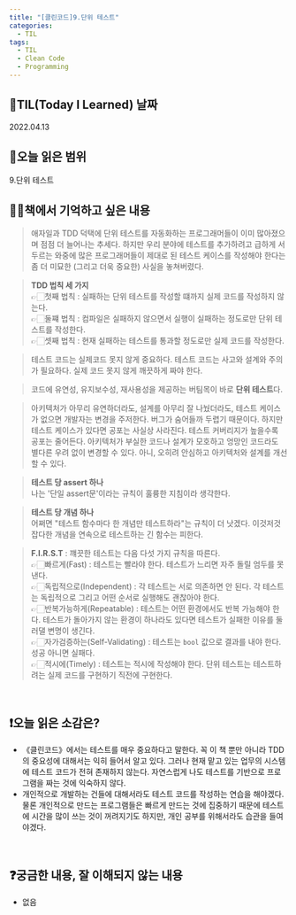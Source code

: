 ```yaml
---
title: "[클린코드]9.단위 테스트"
categories:
  - TIL
tags:
  - TIL
  - Clean Code
  - Programming
---
```


## 📆TIL(Today I Learned) 날짜

2022.04.13

## 📑오늘 읽은 범위

9.단위 테스트

## ✍🏻책에서 기억하고 싶은 내용

> 애자일과 TDD 덕택에 단위 테스트를 자동화하는 프로그래머들이 이미 많아졌으며 점점 더 늘어나는 추세다. 하지만 우리 분야에 테스트를 추가하려고 급하게 서두르는 와중에 많은 프로그래머들이 제대로 된 테스트 케이스를 작성해야 한다는 좀 더 미묘한 (그리고 더욱 중요한) 사실을 놓쳐버렸다.

> **TDD 법칙 세 가지**  
> 👉🏻첫째 법칙 : 실패하는 단위 테스트를 작성할 떄까지 실제 코드를 작성하지 않는다.  
> 👉🏻둘쨰 법칙 : 컴파일은 실패하지 않으면서 실행이 실패하는 정도로만 단위 테스트를 작성한다.  
> 👉🏻셋째 법칙 : 현재 실패하는 테스트를 통과할 정도로만 실제 코드를 작성한다.

> 테스트 코드는 실제코드 못지 않게 중요하다. 테스트 코드는 사고와 설계와 주의가 필요하다. 실제 코드 못지 않게 깨끗하게 짜야 한다.

> 코드에 유연성, 유지보수성, 재사용성을 제공하는 버팀목이 바로 **단위 테스트**다.

> 아키텍처가 아무리 유연하더라도, 설계를 아무리 잘 나눴더라도, 테스트 케이스가 없으면 개발자는 변경을 주저한다. 버그가 숨어들까 두렵기 때문이다. 하지만 테스트 케이스가 있다면 공포는 사실상 사라진다. 테스트 커버리지가 높을수록 공포는 줄어든다. 아키텍처가 부실한 코드나 설계가 모호하고 엉망인 코드라도 별다른 우려 없이 변경할 수 있다. 아니, 오히려 안심하고 아키텍처와 설계를 개선할 수 있다.

> **테스트 당 assert 하나**  
> 나는 '단일 assert문'이라는 규칙이 훌륭한 지침이라 생각한다.

> **테스트 당 개념 하나**  
> 어쩌면 "테스트 함수마다 한 개념만 테스트하라"는 규칙이 더 낫겠다. 이것저것 잡다한 개념을 연속으로 테스트하는 긴 함수는 피한다.

> **F.I.R.S.T** : 꺠끗한 테스트는 다음 다섯 가지 규칙을 따른다.  
> 👉🏻빠르게(Fast) : 테스트는 빨라야 한다. 테스트가 느리면 자주 돌릴 엄두를 못 낸다.  
> 👉🏻독립적으로(Independent) : 각 테스트는 서로 의존하면 안 된다. 각 테스트는 독립적으로 그리고 어떤 순서로 실행해도 괜찮아야 한다.  
> 👉🏻반복가능하게(Repeatable) : 테스트는 어떤 환경에서도 반복 가능해야 한다. 테스트가 돌아가지 않는 환경이 하나라도 있다면 테스트가 실패한 이유를 둘러댈 변명이 생긴다.  
> 👉🏻자가검증하는(Self-Validating) : 테스트는 `bool` 값으로 결과를 내야 한다. 성공 아니면 실패다.  
> 👉🏻적시에(Timely) : 테스트는 적시에 작성해야 한다. 단위 테스트는 테스트하려는 실제 코드를 구현하기 직전에 구현한다.

<br />

## ❗오늘 읽은 소감은?

- 《클린코드》에서는 테스트를 매우 중요하다고 말한다. 꼭 이 책 뿐만 아니라 TDD의 중요성에 대해서는 익히 들어서 알고 있다. 그러나 현재 맡고 있는 업무의 시스템에 테스트 코드가 전혀 존재하지 않는다. 자연스럽게 나도 테스트를 기반으로 프로그램을 짜는 것에 익숙하지 않다.
- 개인적으로 개발하는 건들에 대해서라도 테스트 코드를 작성하는 연습을 해야겠다. 물론 개인적으로 만드는 프로그램들은 빠르게 만드는 것에 집중하기 때문에 테스트에 시간을 많이 쓰는 것이 꺼려지기도 하지만, 개인 공부를 위해서라도 습관을 들여야겠다.

<br />

## ❓궁금한 내용, 잘 이해되지 않는 내용

- 없음

